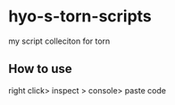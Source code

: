 # hyo-s-torn-scripts
my script colleciton for torn

## How to use
right click> inspect > console> paste code
